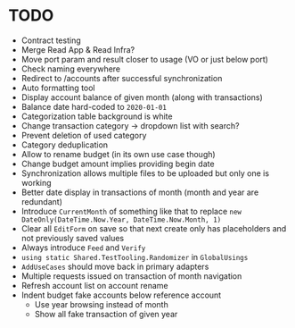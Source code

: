# TODO
- Contract testing
- Merge Read App & Read Infra?
- Move port param and result closer to usage (VO or just below port)
- Check naming everywhere
- Redirect to /accounts after successful synchronization
- Auto formatting tool
- Display account balance of given month (along with transactions)
- Balance date hard-coded to `2020-01-01`
- Categorization table background is white
- Change transaction category -> dropdown list with search?
- Prevent deletion of used category
- Category deduplication
- Allow to rename budget (in its own use case though)
- Change budget amount implies providing begin date
- Synchronization allows multiple files to be uploaded but only one is working
- Better date display in transactions of month (month and year are redundant)
- Introduce `CurrentMonth` of something like that to replace `new DateOnly(DateTime.Now.Year, DateTime.Now.Month, 1)`
- Clear all `EditForm` on save so that next create only has placeholders and not previously saved values
- Always introduce `Feed` and `Verify`
- `using static Shared.TestTooling.Randomizer` in `GlobalUsings`
- `AddUseCases` should move back in primary adapters
- Multiple requests issued on transaction of month navigation
- Refresh account list on account rename 
- Indent budget fake accounts below reference account
  - Use year browsing instead of month
  - Show all fake transaction of given year